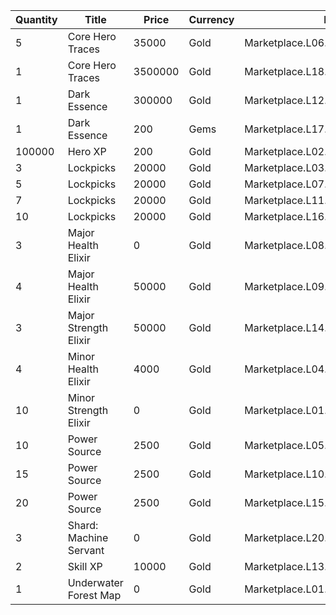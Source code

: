 | Quantity | Title | Price | Currency |  Dev Name |
| -------- | ----- | ----- | -------- |  -------- |
| 5 | Core Hero Traces | 35000 | Gold | Marketplace.L06.Page02.Token.11 |
| 1 | Core Hero Traces | 3500000 | Gold | Marketplace.L18.Page02.Hero.06 |
| 1 | Dark Essence | 300000 | Gold | Marketplace.L12.Page02.Reagent.11 |
| 1 | Dark Essence | 200 | Gems | Marketplace.L17.Page02.Shard.11 |
| 100000 | Hero XP | 200 | Gold | Marketplace.L02.Page02.XP.02 |
| 3 | Lockpicks | 20000 | Gold | Marketplace.L03.Page02.MapFragments.02 |
| 5 | Lockpicks | 20000 | Gold | Marketplace.L07.Page02.MapFragments.06 |
| 7 | Lockpicks | 20000 | Gold | Marketplace.L11.Page02.TreasureMap.02 |
| 10 | Lockpicks | 20000 | Gold | Marketplace.L16.Page02.TreasureMap.05 |
| 3 | Major Health Elixir | 0 | Gold | Marketplace.L08.Page02.Free.26 |
| 4 | Major Health Elixir | 50000 | Gold | Marketplace.L09.Page02.MajorElixir.05 |
| 3 | Major Strength Elixir | 50000 | Gold | Marketplace.L14.Page02.ElixirAll.09 |
| 4 | Minor Health Elixir | 4000 | Gold | Marketplace.L04.Page02.MinorElixir.05 |
| 10 | Minor Strength Elixir | 0 | Gold | Marketplace.L01.Page02.Free.08 |
| 10 | Power Source | 2500 | Gold | Marketplace.L05.Page02.PowerSource.02 |
| 15 | Power Source | 2500 | Gold | Marketplace.L10.Page02.PowerSource.05 |
| 20 | Power Source | 2500 | Gold | Marketplace.L15.Page02.PowerSource.08 |
| 3 | Shard: Machine Servant | 0 | Gold | Marketplace.L20.Page02.Free.87 |
| 2 | Skill XP | 10000 | Gold | Marketplace.L13.Page02.MapsMisc.17 |
| 1 | Underwater Forest Map | 0 | Gold | Marketplace.L01.Page2.VIP5.FreeBonus.46 |
